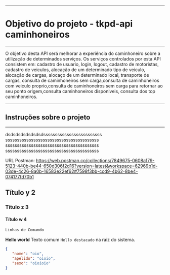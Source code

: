 ----------------------------
# Objetivo do projeto - tkpd-api caminhoneiros
----------------------------
   O objetivo desta API será melhorar a experiência do caminhoneiro sobre a utilização de determinados serviços.
Os serviços controlados por esta API consistem em:
cadastro de usuario, login, logout, cadastro de motoristas, cadastro de veiculos, alocação de um determinado tipo de veiculo,  alocação de cargas, alocaço de um determinado local, transporte de cargas, consulta de caminhoneiros sem carga,consulta de caminhoneiros com veiculo proprio,consulta de caminhoneiros sem carga para retornar ao seu ponto origem,consulta caminhoneiros disponiveis,  consulta dos top caminhoneiros.



----------------------------
## Instruções sobre o projeto
----------------------------

dsdsdsdsdsdsdsdsssssssssssssssssssssssss
ssssssssssssssssssssssssssssssssssssssss
ssssssssssssssssssssssssssssssssssssssss
ssssssssssssssssssssssssssssssssssssssss

URL Postman:
https://web.postman.co/collections/7849675-0608a179-5123-440b-be44-650d306f2d16?version=latest&workspace=62969b1d-03de-4c26-8a0b-16583e22ef62#7598f3bb-ccd9-4b62-8be4-074177fd70b1


## Título y 2
### Título z 3
#### Título w 4


```bash
Linhas de Comando
```

__Hello world__
Texto comum
`Hello destacado` na raiz do sistema.


```json
{
   "nome": "oio",
   "apelido": "oioio",
   "sexo": "oioioio"
}
```


